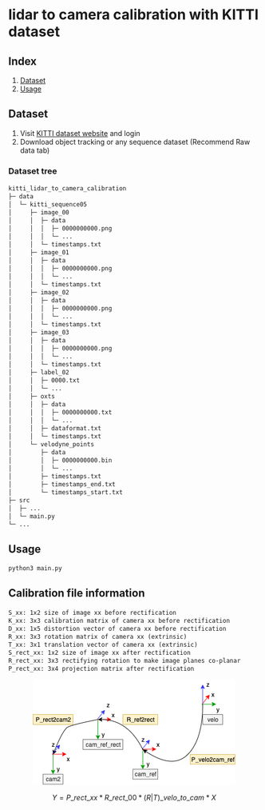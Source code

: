 # lidar to camera calibration with KITTI dataset

## Index
1. [Dataset](#dataset)
2. [Usage](#usage)

## Dataset

1. Visit [KITTI dataset website](https://www.cvlibs.net/datasets/kitti/raw_data.php) and login
2. Download object tracking or any sequence dataset (Recommend Raw data tab)

### Dataset tree
```text
kitti_lidar_to_camera_calibration
├─ data
│  └─ kitti_sequence05
│     ├─ image_00
│     │  ├─ data
│     │  │  ├─ 0000000000.png
│     │  │  └─ ...
│     │  └─ timestamps.txt
│     ├─ image_01
│     │  ├─ data
│     │  │  ├─ 0000000000.png
│     │  │  └─ ...
│     │  └─ timestamps.txt
│     ├─ image_02
│     │  ├─ data
│     │  │  ├─ 0000000000.png
│     │  │  └─ ...
│     │  └─ timestamps.txt
│     ├─ image_03
│     │  ├─ data
│     │  │  ├─ 0000000000.png
│     │  │  └─ ...
│     │  └─ timestamps.txt
│     ├─ label_02
│     │  ├─ 0000.txt
│     │  └─ ...
│     ├─ oxts
│     │  ├─ data
│     │  │  ├─ 0000000000.txt
│     │  │  └─ ...
│     │  ├─ dataformat.txt
│     │  └─ timestamps.txt
│     └─ velodyne_points
│        ├─ data
│        │  ├─ 0000000000.bin
│        │  └─ ...
│        ├─ timestamps.txt
│        ├─ timestamps_end.txt
│        └─ timestamps_start.txt
├─ src
│  ├─ ...
│  └─ main.py
└─ ...
```

## Usage

```bash
python3 main.py
```


## Calibration file information

```
S_xx: 1x2 size of image xx before rectification
K_xx: 3x3 calibration matrix of camera xx before rectification
D_xx: 1x5 distortion vector of camera xx before rectification
R_xx: 3x3 rotation matrix of camera xx (extrinsic)
T_xx: 3x1 translation vector of camera xx (extrinsic)
S_rect_xx: 1x2 size of image xx after rectification
R_rect_xx: 3x3 rectifying rotation to make image planes co-planar
P_rect_xx: 3x4 projection matrix after rectification
```

<div style="text-align:center"><img src="docs/image.png" /></div>

<!-- ![](docs/image.png) -->

$$
% Y = \text{P\_rect\_xx} * \text{R\_rect\_00} * (R|T)\text{\_velo\_to\_cam} * X
Y = P\_rect\_xx * R\_rect\_00 * (R|T) \_velo\_to\_cam * X
$$